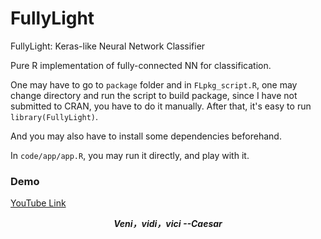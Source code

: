 # FullyLight
FullyLight: Keras-like Neural Network Classifier

Pure R implementation of fully-connected NN for classification.

One may have to go to `package` folder and in `FLpkg_script.R`, one may change directory and run the script to build 
package, since I have not submitted to CRAN, you have to do it manually.
After that, it's easy to run `library(FullyLight)`.

And you may also have to install some dependencies beforehand. 

In `code/app/app.R`, you may run it directly, and play with it.

### Demo

[YouTube Link](https://www.youtube.com/watch?v=gaI6ZJowIkU&t=26s)

***<center>Veni，vidi，vici --Caesar</center>***
